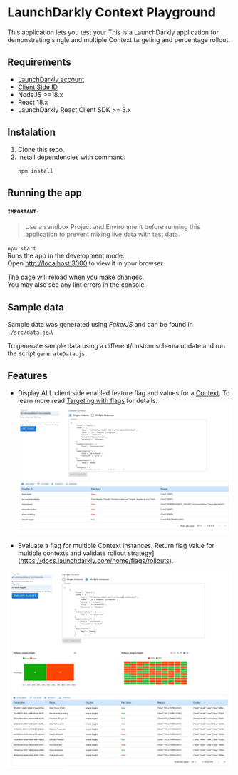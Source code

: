 # LaunchDarkly Context Playground

This application lets you test your 
This is a  LaunchDarkly application for demonstrating single and multiple Context targeting and percentage rollout.


## Requirements
* [LaunchDarkly account](https://launchdarkly.com/start-trial/)
* [Client Side ID](https://docs.launchdarkly.com/home/organize/environments/?q=clientside+id#finding-and-resetting-an-environments-sdk-key-mobile-key-or-client-side-id)
* NodeJS >=18.x
* React 18.x
* LaunchDarkly React Client SDK >= 3.x

## Instalation
1. Clone this repo.
2. Install dependencies with command:
    ```
    npm install
    ```


## Running the app
#### `IMPORTANT:`
> Use a sandbox Project and Environment before running this application to prevent mixing live data with test data. 


`npm start`\
Runs the app in the development mode.\
Open [http://localhost:3000](http://localhost:3000) to view it in your browser.

The page will reload when you make changes.\
You may also see any lint errors in the console.

## Sample data
Sample data was generated using *FakerJS* and can be found in `./src/data.js`.\

To generate sample data using a different/custom schema update and run the script `generateData.js`.

## Features

* Display ALL client side enabled feature flag and values for a [Context](https://docs.launchdarkly.com/home/contexts). To learn more read [Targeting with flags](https://docs.launchdarkly.com/home/flags/targeting) for details.
![Single Context Instance](img/singleContext.jpg)


* Evaluate a flag for multiple Context instances.
Return flag value for multiple contexts and validate rollout strategy](https://docs.launchdarkly.com/home/flags/rollouts).

![Multi Context Instance](img/multiContextInstance.jpg)
